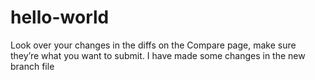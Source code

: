 # hello-world
Look over your changes in the diffs on the Compare page, make sure they’re what you want to submit.
I have made some changes in the new branch file
